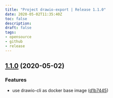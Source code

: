 ```yaml
---
title: "Project drawio-export | Release 1.1.0"
date: 2020-05-02T11:35:40Z
toc: false
description: 
draft: false
tags:
- opensource
- github
- release
---
```

## [1.1.0](http://github.com/rlespinasse/drawio-export/compare/1.0.0...1.1.0) (2020-05-02)


### Features

* use drawio-cli as docker base image ([d1b7445](http://github.com/rlespinasse/drawio-export/commit/d1b7445858e304cdb624cfd4721905b5602e3dec))



